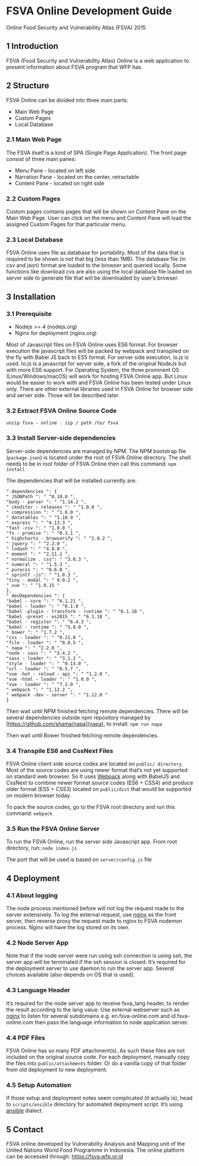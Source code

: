 # FSVA Online Development Guide
Online Food Security and Vulnerability Atlas (FSVA) 2015

## 1 Introduction
FSVA (Food Security and Vulnerability Atlas) Online is a web application to present information about FSVA program
that WFP has.

## 2 Structure
FSVA Online can be divided into three main parts:
- Main Web Page
- Custom Pages
- Local Database

### 2.1 Main Web Page
The FSVA itself is a kind of SPA (Single Page Application). The front page consist of three main panes:
- Menu Pane - located on left side
- Narration Pane - located on the center, retractable
- Content Pane - located on right side

### 2.2 Custom Pages
Custom pages contains pages that will be shown on Content Pane on the Main Web Page. User can click on the menu and
Content Pane will load the assigned Custom Pages for that particular menu.

### 2.3 Local Database
FSVA Online uses file as database for portability. Most of the data that is required to be shown is not that big (less than
1MB). The database file (in csv and json) format are loaded to the browser and queried locally. Some functions like
download cvs are also using the local database file loaded on server side to generate file that will be downloaded by
user’s browser.

## 3 Installation
### 3.1 Prerequisite
- Nodejs >= 4 (nodejs.org)
- Nginx for deployment (nginx.org)

Most of Javascript files on FSVA Online uses ES6 format. For browser execution the javascript files will be packed by
webpack and transpiled on the fly with Babel JS back to ES5 format. For server side execution, io.js is used. Io.js is a
javascript for server side, a fork of the original NodeJs but with more ES6 support.
For Operating System, the three prominent OS (Linux/Windows/macOS) will work for hosting FSVA Online app. But
Linux would be easier to work with and FSVA Online has been tested under Linux only.
There are other external libraries used in FSVA Online for browser side and server side. Those will be described later.

### 3.2 Extract FSVA Online Source Code
```unzip fsva - online . zip / path /to/ fsva```

### 3.3 Install Server-side dependencies
Server-side dependencies are managed by NPM. The NPM bootstrap file (`package.json`) is located under the root of FSVA
Online directory. The shell needs to be in root folder of FSVA Online then call this command:
```npm install```

The dependencies that will be installed currently are:
```
" dependencies ": {
" JSONPath ": " ^0.10.0 ",
"body - parser ": " ^1.14.2 ",
" ckeditor - releases ": " ^1.0.0 ",
" compression ": " ^1.6.0 ",
" datatables ": " ^1.10.9 ",
" express ": " ^4.13.3 ",
"fast -csv ": " ^1.0.0 ",
"fs - promise ": " ^0.3.1 ",
" highcharts - browserify ": " ^2.0.2 ",
" jquery ": " ^2.2.0 ",
" lodash ": " ^4.0.0 ",
" moment ": " ^2.11.1 ",
" normalize . css": " ^3.0.3 ",
" numeral ": " ^1.5.3 ",
" purecss ": " ^0.6.0 ",
" sprintf -js": " ^1.0.3 ",
"tiny - modal ": " 0.0.2 ",
" vue ": " ^1.0.15 "
},
" devDependencies ": {
"babel - core ": " ^6.1.21 ",
"babel - loader ": " ^6.1.0 ",
"babel -plugin - transform - runtime ": " ^6.1.18 ",
"babel -preset - es2015 ": " ^6.1.18 ",
"babel - register ": " ^6.4.3 ",
"babel - runtime ": " ^5.8.0 ",
" bower ": " ^1.7.2 ",
"css - loader ": " ^0.21.0 ",
"file - loader ": " ^0.8.5 ",
" napa ": " ^2.2.0 ",
"node - sass ": " ^3.4.2 ",
"sass - loader ": " ^3.1.2 ",
"style - loader ": " ^0.13.0 ",
"url - loader ": " ^0.5.7 ",
"vue -hot - reload - api ": " ^1.2.0 ",
"vue -html - loader ": " ^1.0.0 ",
"vue - loader ": " ^7.2.0 ",
" webpack ": " ^1.12.2 ",
" webpack -dev - server ": " ^1.12.0 "
}
```

Then wait until NPM finished fetching remote dependencies. There will be several dependencies outside npm repository
managed by [https://github.com/shama/napa](napa), to install:
```npm run napa```

Then wait until Bower finished fetching remote dependencies.

### 3.4 Transpile ES6 and CssNext Files
FSVA Online client side source codes are located on `public/ directory`. Most of the source codes are using newer format
that’s not yet supported on standard web browser. So It uses [Webpack](https://webpack.github.io) along with BabelJS and CssNext to combine
newer format source codes (ES6 + CSS4) and produce older format (ES5 + CSS3) located on `public/dist` that would be
supported on modern browser today.

To pack the source codes, go to the FSVA root directory and run this command:
```webpack```

### 3.5 Run the FSVA Online Server
To run the FSVA Online, run the server side Javascript app. From root directory, run:
```node index.js```

The port that will be used is based on `server/config.js` file

## 4 Deployment
### 4.1 About logging
The node process mentioned before will not log the request made to the server extensively. To log the external request,
use [nginx](http://nginx.org) as the front server, then reverse proxy the request made to nginx to FSVA nodemon process. Nginx will have
the log stored on its own.

### 4.2 Node Server App
Note that if the node server were run using ssh connection is using ssh, the server app will be terminated if the ssh session
is closed. It’s required for the deployment server to use daemon to run the server app. Several choices available (also
depends on OS that is used).

### 4.3 Language Header
It’s required for the node server app to receive fsva_lang header, to render the result according to the lang value. Use
external webserver such as [nginx](http://nginx.org) to listen for several subdomains e.g. en.fsva-online.com and id.fsva-online.com
then pass the language information to node application server.

### 4.4 PDF Files
FSVA Online has so many PDF attachment(s). As such these files are not included on the original source code. For
each deployment, manually copy the files into `public/attachments` folder. Or do a vanilla copy of that folder from old
deployment to new deployment.

### 4.5 Setup Automation
If those setup and deployment notes seem complicated (it actually is), head to `scripts/ansible` directory for automated
deployment script. It’s using [ansible](https://ansible.com/) dialect.

## 5 Contact
FSVA online developed by Vulnerability Analysis and Mapping unit of the United Nations World Food Programme in Indonesia.
The online platform can be accessed through: https://fsva.wfp.or.id
